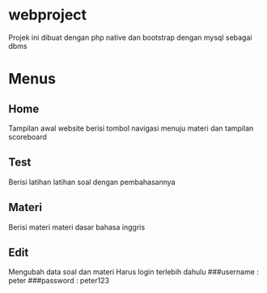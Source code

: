 # webproject
Projek ini dibuat dengan php native dan bootstrap dengan mysql sebagai dbms

# Menus
## Home
Tampilan awal website berisi tombol navigasi menuju materi dan tampilan scoreboard

## Test
Berisi latihan latihan soal dengan pembahasannya

## Materi
Berisi materi materi dasar bahasa inggris

## Edit
Mengubah data soal dan materi 
Harus login terlebih dahulu
###username : peter
###password : peter123
